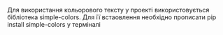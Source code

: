 Для використання кольорового тексту у проекті використовується бібліотека simple-colors. Для її встаовлення необхідно прописати
pip install simple-colors у терміналі